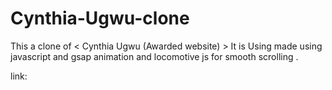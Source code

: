 # Cynthia-Ugwu-clone


This a clone of < Cynthia Ugwu (Awarded website) >
It is Using made using javascript and gsap animation and locomotive js for smooth scrolling .

link: 
